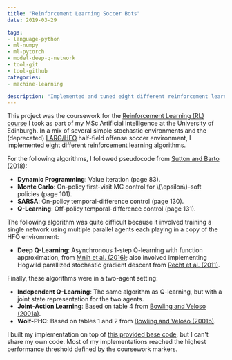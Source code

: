 ```yaml
---
title: "Reinforcement Learning Soccer Bots"
date: 2019-03-29

tags:
- language-python
- ml-numpy
- ml-pytorch
- model-deep-q-network
- tool-git
- tool-github
categories:
- machine-learning

description: "Implemented and tuned eight different reinforcement learning algorithms to play a simple soccer game."
---
```


<script type="text/javascript" src="https://cdnjs.cloudflare.com/ajax/libs/mathjax/2.7.1/MathJax.js?config=TeX-AMS-MML_HTMLorMML"></script>

This project was the coursework for the [Reinforcement Learning (RL) course](https://www.inf.ed.ac.uk/teaching/courses/rl/) I took as part of my MSc Artificial Intelligence at the University of Edinburgh. In a mix of several simple stochastic environments and the (deprecated) [LARG/HFO](https://github.com/LARG/HFO) half-field offense soccer environment, I implemented eight different reinforcement learning algorithms.

For the following algorithms, I followed pseudocode from [Sutton and Barto (2018)][sutton2018reinforcement]:

* **Dynamic Programming**: Value iteration (page 83).
* **Monte Carlo**: On-policy first-visit MC control for \\(\epsilon\\)-soft policies (page 101).
* **SARSA**: On-policy temporal-difference control (page 130).
* **Q-Learning**: Off-policy temporal-difference control (page 131).

The following algorithm was quite difficult because it involved training a single network using multiple parallel agents each playing in a copy of the HFO environment:

* **Deep Q-Learning**: Asynchronous 1-step Q-learning with function approximation, from [Mnih et al. (2016)][mnih2016asynchronous]; also involved implementing Hogwild parallized stochastic gradient descent from [Recht et al. (2011)][recht2011hogwild].

Finally, these algorithms were in a two-agent setting:

* **Independent Q-Learning**: The same algorithm as Q-learning, but with a joint state representation for the two agents.
* **Joint-Action Learning**: Based on table 4 from [Bowling and Veloso (2001a)][bowling2001multiagent].
* **Wolf-PHC**: Based on tables 1 and 2 from [Bowling and Veloso (2001b)][bowling2001rational].

I built my implementation on top of [this provided base code](https://github.com/raharrasy/RL2019-BaseCodes/tree/9b22e4e0f6802c09845651b79cac602f675c6942), but I can't share my own code. Most of my implementations reached the highest performance threshold defined by the coursework markers.

[bowling2001multiagent]: http://www.cs.cmu.edu/~mmv/papers/02aij-mike.pdf
[bowling2001rational]: http://www.cs.cmu.edu/~mmv/papers/01ijcai-mike.pdf
[mnih2016asynchronous]: https://arxiv.org/abs/1602.01783
[recht2011hogwild]: https://papers.nips.cc/paper/4390-hogwild-a-lock-free-approach-to-parallelizing-stochastic-gradient-descent
[sutton2018reinforcement]: http://incompleteideas.net/book/the-book-2nd.html